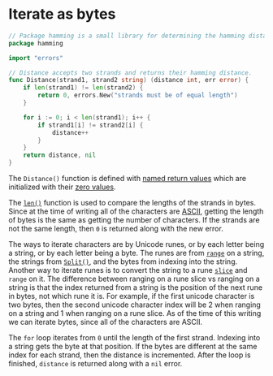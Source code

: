 # Iterate as bytes

```go
// Package hamming is a small library for determining the hamming distance between two strands.
package hamming

import "errors"

// Distance accepts two strands and returns their hamming distance.
func Distance(strand1, strand2 string) (distance int, err error) {
	if len(strand1) != len(strand2) {
		return 0, errors.New("strands must be of equal length")
	}

	for i := 0; i < len(strand1); i++ {
		if strand1[i] != strand2[i] {
			distance++
		}
	}
	return distance, nil
}
```

The `Distance()` function is defined with [named return values][named-return-values] which are initialized with their [zero values][zero-values].

The [`len()`][len] function is used to compare the lengths of the strands in bytes.
Since at the time of writing all of the characters are [ASCII][ascii], getting the length of bytes is the same as getting the number of characters.
If the strands are not the same length, then `0` is returned along with the new error.

The ways to iterate characters are by Unicode runes, or by each letter being a string, or by each letter being a byte.
The runes are from [`range`][range] on a string, the strings from [`Split()`][split], and the bytes from indexing into the string.
Another way to iterate runes is to convert the string to a rune [`slice`][slice] and `range` on it.
The difference between ranging on a rune slice vs ranging on a string is that the index returned from a string is the position of the next rune in bytes,
not which rune it is.
For example, if the first unicode character is two bytes,
then the second unicode character index will be 2 when ranging on a string and 1 when ranging on a rune slice.
As of the time of this writing we can iterate bytes, since all of the characters are ASCII.

The `for` loop iterates from `0` until the length of the first strand.
Indexing into a string gets the byte at that position.
If the bytes are different at the same index for each strand, then the distance is incremented.
After the loop is finished, `distance` is returned along with a `nil` error.

[named-return-values]: https://yourbasic.org/golang/named-return-values-parameters/
[zero-values]: https://yourbasic.org/golang/default-zero-value/
[len]: https://pkg.go.dev/builtin#len
[ascii]: https://www.asciitable.com/
[range]: https://gobyexample.com/range
[split]: https://pkg.go.dev/strings#Split
[slice]: https://gobyexample.com/slices
